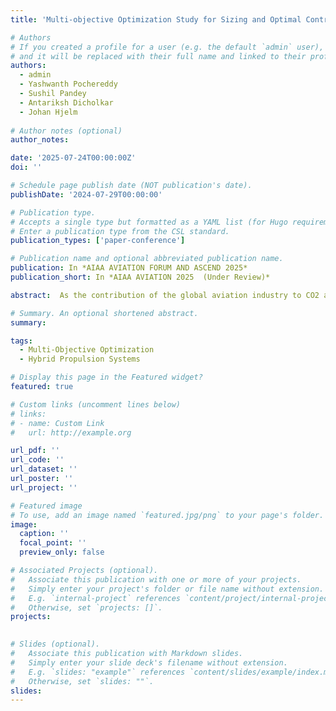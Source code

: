 ```yaml
---
title: 'Multi-objective Optimization Study for Sizing and Optimal Control for an Integrated Fuel Cell-Battery System for Commercial Airliners'

# Authors
# If you created a profile for a user (e.g. the default `admin` user), write the username (folder name) here
# and it will be replaced with their full name and linked to their profile.
authors:
  - admin
  - Yashwanth Pochereddy
  - Sushil Pandey
  - Antariksh Dicholkar
  - Johan Hjelm
  
# Author notes (optional)
author_notes:

date: '2025-07-24T00:00:00Z'
doi: ''

# Schedule page publish date (NOT publication's date).
publishDate: '2024-07-29T00:00:00'

# Publication type.
# Accepts a single type but formatted as a YAML list (for Hugo requirements).
# Enter a publication type from the CSL standard.
publication_types: ['paper-conference']

# Publication name and optional abbreviated publication name.
publication: In *AIAA AVIATION FORUM AND ASCEND 2025*
publication_short: In *AIAA AVIATION 2025  (Under Review)*

abstract:  As the contribution of the global aviation industry to CO2 and non-CO2 emissions has been increasing at the rate of 4.5% per year, it has been raising an urgency in the industry for developing and implementing sustainable solutions to reduce the environmental impact and meet global climate goals. Standalone battery electric and hydrogen fuel cell systems though attracting significant attention as alternative sustainable aviation powertrains, the current state of these systems is still insufficient to meet the requirements of commercial missions. Hybrid fuel cell-battery powertrain systems, given the high specific power of fuel cells and the stronger dynamic performance of batteries, present a promising alternative for decarbonizing the aviation sector. However, integrating these systems into commercial aircraft requires precise sizing within operational volume and weight constraints and effective power distribution control to meet the varying power demands throughout the aircraft’s mission profile. While previous works have focused on mass minimised sizing for powertrain components in terms of maximum take-off weight limitations for an aircraft, differing volumetric densities of fuel cell and battery systems, compared to conventional propulsion systems, also necessitate careful component volume-sizing within the aircraft’s constrained fuselage and or wing volume. In this study, we aim to determine the optimum sizing for a hybrid fuel cell-battery system, using a multi-objective volume and mass optimization framework developed using Dymos and OpenMDAO, to meet the continuous power requirement profile for a commercial regional airliner. As a part of the project, optimization studies were performed for the propulsive power time series of the A320 aircraft for two operating ranges, 300 and 900 nautical miles, at different constraints for the battery and fuel-cell systems, like gravimetric efficiencies of the hydrogen storage tank, specific powers and volumetric power densities of the fuel cell stack, and volumetric and mass energy densities of the battery system. The study then provides a comparative analysis of the optimization results and evaluates the integrated powertrain system’s suitability, for different combinations of fuel cell and battery system properties, in terms of retained passenger capacity.

# Summary. An optional shortened abstract.
summary:

tags:
  - Multi-Objective Optimization
  - Hybrid Propulsion Systems

# Display this page in the Featured widget?
featured: true

# Custom links (uncomment lines below)
# links:
# - name: Custom Link
#   url: http://example.org

url_pdf: ''
url_code: ''
url_dataset: ''
url_poster: ''
url_project: ''

# Featured image
# To use, add an image named `featured.jpg/png` to your page's folder.
image:
  caption: ''
  focal_point: ''
  preview_only: false

# Associated Projects (optional).
#   Associate this publication with one or more of your projects.
#   Simply enter your project's folder or file name without extension.
#   E.g. `internal-project` references `content/project/internal-project/index.md`.
#   Otherwise, set `projects: []`.
projects:
  

# Slides (optional).
#   Associate this publication with Markdown slides.
#   Simply enter your slide deck's filename without extension.
#   E.g. `slides: "example"` references `content/slides/example/index.md`.
#   Otherwise, set `slides: ""`.
slides: 
---
```

